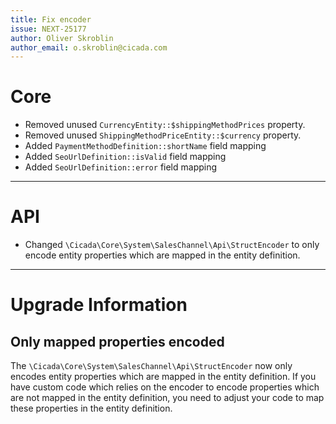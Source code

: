 ```yaml
---
title: Fix encoder
issue: NEXT-25177
author: Oliver Skroblin
author_email: o.skroblin@cicada.com
---
```

# Core
* Removed unused `CurrencyEntity::$shippingMethodPrices` property.
* Removed unused `ShippingMethodPriceEntity::$currency` property.
* Added `PaymentMethodDefinition::shortName` field mapping
* Added `SeoUrlDefinition::isValid` field mapping
* Added `SeoUrlDefinition::error` field mapping

___
# API
* Changed `\Cicada\Core\System\SalesChannel\Api\StructEncoder` to only encode entity properties which are mapped in the entity definition.

___
# Upgrade Information
## Only mapped properties encoded
The `\Cicada\Core\System\SalesChannel\Api\StructEncoder` now only encodes entity properties which are mapped in the entity definition.  If you have custom code which relies on the encoder to encode properties which are not mapped in the entity definition, you need to adjust your code to map these properties in the entity definition.
